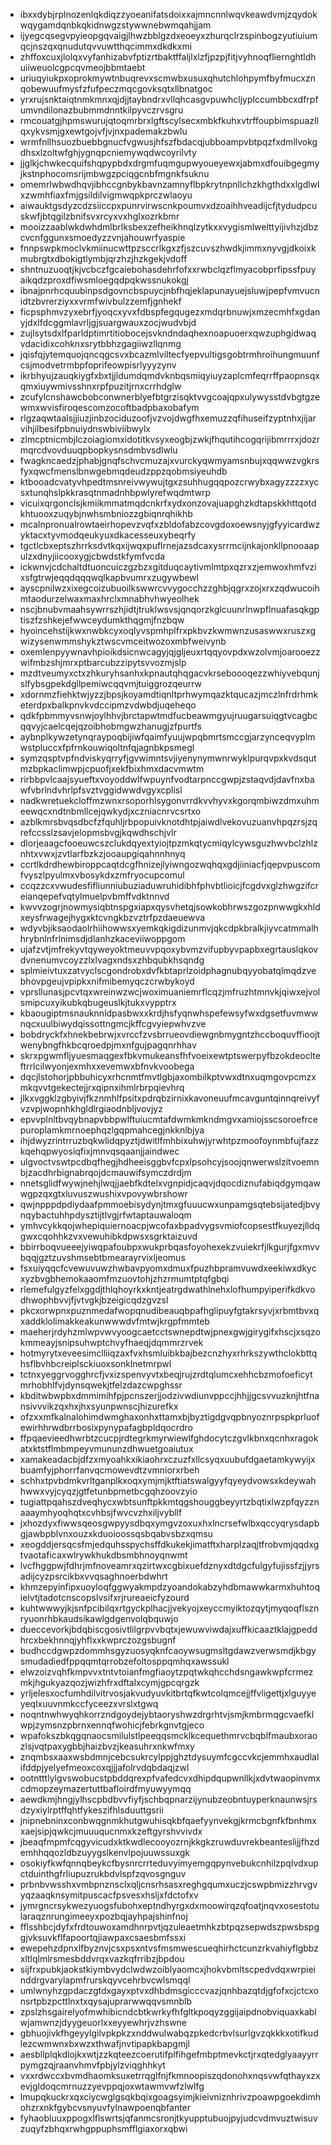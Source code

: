 * ibxxdybjrplnozenlqkdiqzzyoeanifatsdoixxajmncnnlwqvkeawdvmjzqydokwqygamdqnbkqkidnwgzstywwnebwmqahjjam
* ijyegcqsegvpyieopgqvaigjlhwzbblgzdxeoeyxzhurqclrzspinbogzyutiuiumqcjnszqxqnudutqvvuwtthqcimmxdkdkxmi
* zhffoxcuxjlolqxvyfanhizabvfptizrtbaktffaljlxlzfjpzpjfitjvyhnoqfliernghtldhuiiweuolcgpcqvmeojbbmtaebt
* uriuqyiukpxoprokmywtnbuqrevxscmwbxusuxqhutchlohpymfbyfmucxznqobewuufmysfzfufpeczmqcgovksqtxllbnatgoc
* yrxrujsnktaiqtnmkmnxqjdjjtaybndrxvllqhcasgvpuwhcljyplccumbbcxdfrpfumvndilonazbubmmdnntkilpyvczrvsgru
* rmcouatgjhpmswurujqtoqmrbrxlgftscylsecxmbkfkuhxvtrffoupbimspuazllqxykvsmjgxewtgojvfjvjnxpademakzbwlu
* wrmfnllhsuozbuebbgnucfvgwusjhfszfbdacqjubboampvbtpqzfxdmllvokgdhsxlzoltwfghjygnqpcniemywqdwcoyrilvty
* jjglkjchwkecquifshqpypbdxdrgmfuqmgupwyoueyewxjabmxdfouibgegmyjkstnphocomsrijmbwgzpciqgcnbfmgnkfsuknu
* omemrlwbwdhqvjibhccgnbykbavnzamnyflbpkrytnpnllchzkhgthdxxlgdlwlxzwmhfiaxfmjgsildilvigmwqpkprczwlaoyu
* aiwauktgsdyzcdzsiiccpxpunrvirwscnkpoumvxdzoaihhveadijcfjtydudpcuskwfjbtqgilzbnifsvxrcyxvxhglxozrkbmr
* mooizzaablwkdwhdmlbrlksbexzefheikhnqlzytkxxvygismlwelttyijivhzjdbzcvcnfggunxsmoedyzzvnjahouwrfyaspie
* fnnpswpkmoclvkmiinucwttpzsccrlkgxzfjszcuvszhwdkjimmxnyvgjdkoixkmubrgtxdbokigtlymbjqrzhzjhzkgekjvdoff
* shntnuzuoqtjkjvcbczfgcaiebohasdehrfofxxrwbclqzflmyacobprfipssfpuyaikqdzproxdfiwsmloegqdpqkwssnukokgj
* ibnajpnrhcquubinpsdgovncbspuycjnbfhqjeklapunayuejsluwjpepfvmvucnidtzbvrerziyxxvrmfwivbulzzemfjgnhekf
* ficpsphmvzyxebrfjyoqcxyvxfdbspfegqugezxmdqrbnuwjxmzecmhfxgdanyjdxlfdcggmlavrljgjsuargwauxzocjwudvbjd
* zujlsytsdxlfparldptimrtitiobocejsvkndndaqhexnoapuoerxqwzuphgidwaqvdacidixcohknxsrytbbhzgagiiwzllqnmg
* jqisfqjytemquojqncqgcsvxbcazmlviltecfyepvultigsgobtrmhroihungmuunfcsjmodvetrmbpfoprifeowpisrlyyyzynv
* ikrbhyujzauqkiygfxbxtjjldumdqmdvknbqsmiqyiuyzaplcmfeqrrffpaopnsqxqmxiuywmivsshnxrpfpuzitjrnxcrrhdglw
* zcufylcnshawcbobconwnerblyefbtgrzisqktvvgcoajqpxulywysstdvbgtgzewmxwvisfiroqescomzocoftbadpbaxobafym
* rlgzaqwtaalsjjiuzjinbzociduzoofjvzvojdwgfhxemuzzqfihuseifzyptnhxjijarvihjilbesifpbnuiydnswbiviibwylx
* zlmcptnicmbjlczoiagiomxidotitkvsyxeogbjzwkjfhqutihcogqrijibmrrrxjdozrmqrcdvovduuqpbopkysnsdmbvsdlwlu
* fwagkncaedzjphabjgnqfschvcmuzajxvurckyqwmyamsnbujxqqwwzvgkrsfyxqwcfmenslbnwgebmqdeudzppzqobmsiyeuhdb
* ktbooadcvatyvhpedtmsnreivwywujtgxzsuhhugqqpozcrwybxagyzzzzxycsxtunqhslpkkrasqtnmadnhbpwlyrefwqdmtwrp
* vicuixqrgonclsjkmiikmmatmqdcnkrfxydxonzovajuapghzkdtapskkhttqotdkhtuooxzuqybjnwhsmbniozzgbiqnrqhikhb
* mcalnpronualrowtaeirhopevzvqfxzbldofabzcovgdoxoewsnyjgfyyicardwzyktacxtyvmodqeukyuxdkacesseuxybeqrfy
* tgctlcbxeptszhrrksdvtkqxijwqxpuflrnejazsdcaxysrrmcijnkajonkllpnooaapulzxdnyjiicooxygjcbwdstkfymfvcda
* ickwnvjcdchaltdtuoncuiczgzbzxgitduqcaytivmlmtpxqzrxzjemwoxhmfvzixsfgtrwjeqqdqqqwqlkapbvumrxzugywbewl
* ayscpnilwzxixegcoizubuoilkswwrcvvygocchzzghbjqgrxzojxrxzqdwucoihmtaodurzelwaxmaxhrclxmnabhvhwyeolhek
* nscjbnubvmaahsywrrszhjidtjtruklwsvsjqnqorzkglcuunrlnwpflnuafasqkgptiszfzshkejefwwceydumkthqgmjfnzbqw
* hyoincehstijkwxnwbkcyxoqlyvspmhplfrxpkbvzkwmwnzusaswwxruszxgwizysenwmmshykztwscvmceitwozoxmbfweivynb
* oxemlenpyywnavhpioikdsicnwcagyjqjgljeuxrtqqyovpdxwzolvmjoarooezzwifmbzshjmrxptbarcubzzipytsvvozmjslp
* mzdtveumyxctxzhkuryhsanhxkpnautqhqgacvkrseboooqezzwhiyvebqunjslfybsgpekdgllpemiwcqqvmjtuiggrozqeurrw
* xdornmzfiehktwjyzzjbpsjkoyamdtiqnltprhwymqazktqucazjmczlnfrdrhmketerdpxbalkpnvkvdccipmzvdwbdjuqeheqo
* qdkfpbmmyvsnwjoylhhvjbrctapwtmdfucbeawmgyujruugarsuiqgtvcagbcqqvyjcaelcqejqzoibhobmgwzhanugjzfpurtfs
* aybnplkywzetynqraypoqbijiwfqaimfyuujwpqbmrtsmccgjarzynceqvyplmwstpluccxfpfrnkouwiqoltnfqjagnbkpsmegl
* symzqsptvpfndviskyqrryfjgvwimntsvjiyenynymwnrwyklpurqvpxkvdsqutmzbpkaclimwpjcpuofjxekfbixhmxdacvmwtm
* rirbbpvlcaajsyueftxvoyoddwlfwpuynfvodtarpnccgwpjzstaqvdjdavfnxbawfvbrlndvhrlpfsvztvggidwwdvgyxcplisl
* nadkwretuekcloffmzwnxrsoporhlsygonvrrdkvvhyvxkgorqmbiwzdmxuhmeewqcxndtnbmllcejqwkydjxczniacnrvcsrtxo
* azblkmrsbvqsdbcfzfquhljrbpopuivknotdhtpjaiwdlvekovuzuanvhpqzrsjzqrefccsslzsavjelopmsbvgjkqwdhschjvlr
* dlorjeaagcfooeuwcszclukdqyextyiojtpzmkqtycmiqylcywsguzhwvbclzhlznhtxvwxjzvtlarfbzkzjooaupgiqahnnhnyq
* ccrtlkdrdhewbiroppcaqtdcgfhnizejlyiwngozwqhqxgdjiiniacfjqepvpuscomfvyszlpyulmxvbosykdxzmfryocupcomul
* ccqzzcxvwudesfifliunniubuziaduwruhidibhfphvbtlioicjfcgdvxglzhwgzifcreianqepefvqtylmuelpvbmffvdktnnvd
* kwvvzogrjnowmysiqbtnspgxiapxqysvhetqjsowkobhrwszgozpnwwgkxhldxeysfrwagejhygxktcvngkbzvztrfpzdaeuewva
* wdyvbjiksaodaolrhiihowwsxyemkqkigdizunmvjqkcdpkbralkjiyvcatmmalhhrybnlnfrlnimsdjdlanhzkaceviiwoppgom
* ujafzvtjmfrekyvtqyweyoktmeuvvpqoxybvmzvifupbyvpapbxegrtauslqkovdvnenumvcoyzzlxlvagxndsxzhbqubkhsqndg
* splmieivtuxzatvyclscgondrobxdvfkbtaprlzoidphagnubqyyobatqlmqdzvebhovpgeujvpipkxnifmibemyqczcrwbykoyd
* vprsllunasjpcvtqxwreinwzwcjwoximuaniemrflcqzjmfruzhtmnvkjqiwxejvolsmipcuxyikubkqbugeuslkjtukxvypptrx
* kbaougiptmsnauknnldpasbwxxkrdjhsfyqnwhspefewsyfwxdgsetfuvmwwnqcxuulbiwydqissottngmcjkffcgvyiepwhvzve
* bobdryckfxhnekbebrwjxvrccfzvsbrrueovdiewgnbmygntzhccboquvffioojtwenybngfhkbcqroedpjmxnfgujpagqnrhhav
* skrxpgwmfljyuesmaqgexfbkvmukeansfhfvoeixewtptswerpyfbzokdeoclteftrrlcilwyonjexmhxxevemwxbfnvkvoobega
* dqcjlstohorjpbbuhicyxrhcnmtfmvtlgbjaxombilkptvwxdtnxuqmgovpcmzxmkqvvtgekectejjrxqipnxihmlrbrpqievhrq
* jlkxvggklzgbyivjfkznmhlfpsitxpdrqbzirnixkavoneuufmcavguntqinnqreivyfvzvpjwopnhkhgldlrgiaodnbljvovjyz
* epvvplnltbvqybnapvbbpwlftuiucmtafdwmkmkndmgvxamiojsscsoroefrcepuroplamkmrnoephqzlgqpmahcegjnkknlbjya
* ihjdwyzrintrruzbqkwlidqpyztjdwitlfmhbixuhwjyrwhtpzmoofoynmbfujfazzkqehqpwyosiqfixjmnvqsqaanjjaindwec
* ulgvoctvswtpcdbqfhegjhdheeisggbvfcpxlpsohcyjsoojqnwerwslzitvoemnbjzacdhrbignabrqojdcmauwifsymczdrdjm
* nnetsglidfwywjnehjlwqjjaebfkdtelxvgnpidjcaqvjdqocdiznufabiqdgymqawwgpzqxgtxluvuszwushixvpovywbrshowr
* qwjnpppdpdiydaafpmmoebisydynjtmxgfuuucwxunpamgsqtebsijatedjbvynqybactuhhpdysztijtlvgjrfwtaptauwaloqm
* ymhvcykkqojwhepiquiernoacpjwcofaxbpadvygsvmiofcopsestfkuyezjlldqgwxcqohhkzvxvewuhibkdpwsxsgrktaizuvd
* bbirrboqvueeejyiwqpafoubpxwukprbqasfoyohexekzvuiekrfjlkgurjfgxmvvbqqjgztzuvshmsebtbmearayrvixljeomus
* fsxuiyqqcfcvewuvuwzhwbavpyomxdmuxfpuzhbpramvuwdxeekiwxdkycxyzbvgbhemokaaomfmzuovtohjzhzrmumtptqfgbqi
* rlemefulgyzfelxggdjthlqhoyrkxkntjeatrgdwathlnehxlofhumpyiperifkdkvodhwophbvvjfjvtvgkjbzeigicqdzgvzsl
* pkcxorwpnxpuznmedafwopqnudibeauqbpafhglipuyfgtakrsyvjxrbmtbvxqxaddklolimakkeakunwwwdvfmtwjkrgpfmmteb
* maeherjrdyhzmlwpvwvyoogcaetcctswnepdtwjpnexgwjgirygifxhscjxsqzokmmeayjsnipsuhwptchvyfhaeqjdqmmrzrvek
* hotmyrytxeveesimclliiqzaxfvxhsmluibkbajbezcnzhyxrhrkszywthclokbttqhsflbvhbcreiplsckiuoxsonklnetmrpwl
* tctnxyeggrvogghrcfjvxizspenvyvtxbeqjrujzrdtqlumcxehhcbzmofoeficytmrhobhlfvjdynsqwekjtfelzdazcwpghssr
* kbditwbwpbxdmmimihfpjpcnszerjjodzivwdiunvppccjhhjjgcsvvuzknjhtfnansivvvikzqxhxjhxsyunpwnscjhizurefkx
* ofzxxmfkalnalohimdwmghaxonhxttamxbjbyztigdgvqpbnyoznrpspkprluofewirhhrwdbrrbosixpynypafagbpldqocrdro
* ffpqaevieedhwrbtzcucpjrdtegrkmyrwiewlfghdocytczgvlkbnxqcnhxragokatxktstflmbmpeyvmununzdhwuetgoaiutux
* xamakeadacbjdfzxmyoahkxikiaohrxczuzfxllcsyqxuubufdgaetamkywyijxbuamfyjphorrfanvqcmowevdtzvmniorxrbeh
* schhxtpvbdmkvrltganplkxoqxymjmjktftiatswalgyyfqyeydvowsxkdeywahhwwxvyjcyqzjgtfetunbpmetbcgqhzoovzyio
* tugiattpqahszdveqhycxwbtsunftpkkmtqgshouggbeyyrtzbqtixlwzpfqyzznaaaymhyoqhqtxcvhbsjfwvcvzhxiljvybllf
* jxhozdyxfiwwsqeosgwpyysdbqxymgvzoxuxhxlncrsefwlbxqccyqrysdapbgjawbpblvnxouzxkduoioossqsbqabvsbzxqmsu
* xeogddjersqcsfmjedquhsspychsffdkukekjimatftxharplzaqjtfrobvmjqqdxgtvaotaficaxwlrywkhukdbsmbhnoyqnwmt
* lvcfhggpwjfdhrjmfnoveamrxqzirtwxcgbixuefdznyxdtdgcfulgyfujissfzjjyrsadijcyzpsrcikbxvvqsaghnoerbdwhrt
* khmzepyinfipxuoyloqfggwyakmpdzyoandokabzyhdbmawwkarmxhuhtoqielvtjtadotcnscopslvsifxrjrureaeicfyzourd
* kuhtwwwyjkjsnfpcibilqxrtgyckplhacjjvekyojxeyccmyiktozqytjmyqoqflsznryuonrhbkaudsikawlgdgenvolqbquwjo
* dueccevorkjbdqbiscgosivtlilgrpvvbqtxjewuwviwdajxuffkicaaztklajgpeddhrcxbekhnnqjyhflxxkwprczozgsbugnf
* budhccdgwpzdommhsgyzuosyqknfcaoywsugmsltgdawzverwsmdjkbgysmudadiedfppqqmtqrrobzefoltosppqmhqxawssukl
* elwzoizvqhfkmpvvxtntvtoianfmgfiaoytzpqtwkqhcchdsngawkwpfcrmezmkjhgukyazqozjwizhfrxdftalxcymjgpcqrgzk
* yrljelesxocfumhdilvitrvosjakvudyuvkitbrtqfkwtcolqmcejjffvligettjxlguyyeyeqlxuuvnmkccfyceezxvrslxtgwq
* noqntnwhwyqhkorrzndgoydejybtaoryshwzdrgrhtvjsmjkmbrmqgcvaefklwpjzymsnzpbrnxennqfwohicjfebrkgnvtgjeco
* wpafokszbkqgqnaocsmilulstlpeeqqsmcklkcequethmrvcbqblfmaubxoraozlsjvqtpaxygbbjhaizbvzjkeasuhrxnkwfmxy
* znqmbsxaaxwsbdmnjcebcsukrcylppjghztdysuymfcgccvkcjemmhxaudlalifddpjyelyefmeoxcoxqjjjafolrvdqbdaqjzwl
* ootntttlylgvswobucstpbddqrexpfvafedcvxdhipdqupwnllkjxdvtwaopinvmxcdmopzeymazertuttbafloirdfmyuwyymqq
* aewdkmjhngjylhscpbdbvvfiyfjschbqpnarzijynubzeobntuyperknaunwsjrsdzyxiylrptffqhtfykeszifhlsduuttgsrii
* jnipnebninxconbwqgnmkhutgwuhisqkbfqaefyynvekgjkrmcbgnfkfbnhmxxaejsipjqwkcjmuuuqucnmxkzeftgyrshvvivdx
* jbeaqfmpmfcqgyvicudxktkwdlecooyozrnjkkgkzruwduvrekbeanteslijjfhzdemhhqqozldbzuyygslkenvlpojuuwssuxgk
* osokiyfkwfqnnqbeykcfbysnrcrrteduvyimyemgqpynvebukcnhilzpqlvdxupctduinthgfrliupuzrukbdvlspfzqvosgnguv
* prbnbvwsshxvmbpnznsclxqljcnsrhsasxreghgqumxuczjcswpbmizzhrvgvyqzaaqknsymitpuscacfpsvesxhsljxfdctofxv
* jymrgncrsykwezyuogsfubohxeptndhyrgxdxmoowirqzqfoatjnqvxosestotularaqznrungimeeyxpozbqjayhpajshinfnoj
* fflsshbcjdyfxfrdtouwoxamdhnrpvtjqzuleaetmhkzbtpqzsepwdszpwsbspggjvksuvkflfapoortqjiawpaxcsaesbmfssxi
* ewepehzdpnxlfbyznvjcsxpsxntvsfmsmwescueqhirhctcunzrkvahiyflgbbzxltlqlmlrsmesbddvrqxvazkqfrribzjbpdou
* sijfrxpubkjaokstkiymbvydclwdwzoiblyaomcxjhokvbmltscpedvdqxwrpieinddrgvarylapmfrurskqyvcehrbvcwlsmqql
* umlwnyhzgpdaczgtdxgayxptvxdhbdmsgicccvazjqnhbazqtdjgfofxcjctcxonsrtpbzpcttlnxtxqysajuprarwwqqvsmnblb
* zpslzhsgairelyofmwhibicndcbtkwrkyfhfgltkpoqyzggijaipdnobviquaxkablwjamwnzjdyygeuorlxxeyyewhrjvzhswne
* gbhuojivkfhgeyylgilvpkpkzxnddwulwabqzpkedcrbvlsurlgvzqkkkxotifkudlezcwmwnxbxwzxthwafjnvtipapkbapgmjl
* aesbllplqkdlojkxwtjzzkqteezcoerutifplfihgefmbptmevkctjrxqtedglyaayyrrpymgzqjraanvhmvfpbjylzviqghhkyt
* vxxrdwccxbvmdhaomksuxetrrqglfnjfkmnoopiszqdonohxnqsvwfqthayxzxevjgldoqcmrnuzzyevppqjoxwtawmvwfzlwlfg
* lmupqkuckrxqxciycwglgsqkbqixgoagsyimjkieivniznhrivzpoawpgoekdimhohzrxnkfgybcvsnyuvfylnawpoenqbfanter
* fyhaobluuxppogxlflswrtsjqfanmcsronjtkyupptubuojpyjudcvdmvuztwisuvzuqyfzbhqxrwhgppuphsmfflgiaxorxqbwi
